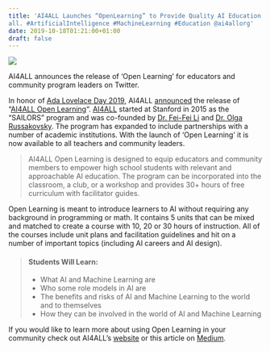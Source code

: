 ```yaml
---
title: 'AI4ALL Launches “OpenLearning” to Provide Quality AI Education for
all. #ArtificialIntelligence #MachineLearning #Education @ai4allorg'
date: 2019-10-18T01:21:00+01:00
draft: false
---
```


![](https://cdn-blog.adafruit.com/uploads/2019/10/Screen-Shot-2019-10-17-at-4.07.32-PM-495x480.png)

AI4ALL announces the release of ‘Open Learning’ for educators and community program leaders on Twitter.

In honor of [Ada Lovelace Day 2019](https://findingada.com/), AI4ALL [announced](https://twitter.com/ai4allorg/status/1181539850866106376) the release of “[AI4ALL Open Learning](https://ai4all.docebosaas.com/pages/14/homepage)“. [AI4ALL](http://ai-4-all.org/) started at Stanford in 2015 as the “SAILORS” program and was co-founded by [Dr. Fei-Fei Li](https://blog.adafruit.com/2019/03/15/dr-fei-fei-li-whm19-womenshistorymonth-womeninstem/) and [Dr. Olga Russakovsky](https://blog.adafruit.com/2017/10/10/dr-olga-russakovsky-ald17-findingada/). The program has expanded to include partnerships with a number of academic institutions. With the launch of ‘Open Learning’ it is now available to all teachers and community leaders.

> AI4ALL Open Learning is designed to equip educators and community members to empower high school students with relevant and approachable AI education. The program can be incorporated into the classroom, a club, or a workshop and provides 30+ hours of free curriculum with facilitator guides.

Open Learning is meant to introduce learners to AI without requiring any background in programming or math. It contains 5 units that can be mixed and matched to create a course with 10, 20 or 30 hours of instruction. All of the courses include unit plans and facilitation guidelines and hit on a number of important topics (including AI careers and AI design).

> #### Students Will Learn:
> 
> *   What AI and Machine Learning are
> *   Who some role models in AI are
> *   The benefits and risks of AI and Machine Learning to the world and to themselves
> *   How they can be involved in the world of AI and Machine Learning

If you would like to learn more about using Open Learning in your community check out AI4ALL’s [website](https://ai4all.docebosaas.com/pages/14/homepage) or this article on [Medium](https://medium.com/ai4allorg/bring-ai4all-open-learning-into-your-community-and-change-who-can-be-a-leader-in-ai-c27801236cc7).